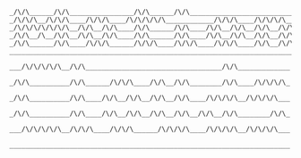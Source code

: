 
    _/\/\______/\/\________________/\/\______/\/\___________________________
    _/\/\/\__/\/\/\____/\/\/\____/\/\/\/\/\____________/\/\/\____/\/\/\/\___
    _/\/\/\/\/\/\/\__/\/\__/\/\____/\/\______/\/\____/\/\__/\/\__/\/\__/\/\_
    _/\/\__/\__/\/\__/\/\__/\/\____/\/\______/\/\____/\/\__/\/\__/\/\__/\/\_
    _/\/\______/\/\____/\/\/\______/\/\/\____/\/\/\____/\/\/\____/\/\__/\/\_
    ________________________________________________________________________
     ___/\/\/\/\/\__/\/\__________________________________/\/\_____________
     _/\/\__________/\/\______/\/\/\____/\/\__/\/\________/\/\____/\/\/\/\_
     _/\/\__________/\/\____/\/\__/\/\__/\/\__/\/\____/\/\/\/\__/\/\/\/\___
     _/\/\__________/\/\____/\/\__/\/\__/\/\__/\/\__/\/\__/\/\________/\/\_
     ___/\/\/\/\/\__/\/\/\____/\/\/\______/\/\/\/\____/\/\/\/\__/\/\/\/\___
     ______________________________________________________________________

